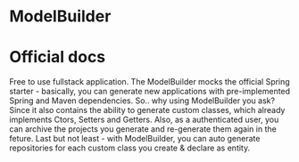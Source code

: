 # ModelBuilder
# Official docs

Free to use fullstack application.
The ModelBuilder mocks the official Spring starter - 
basically, you can generate new applications with pre-implemented Spring and Maven dependencies.
So.. why using ModelBuilder you ask? 
Since it also contains the ability to generate custom classes, which already implements Ctors, Setters and Getters.
Also, as a authenticated user, you can archive the projects you generate and re-generate them again in the feture.
Last but not least - with ModelBuilder, you can auto generate repositories for each custom class you create & declare as entity. 

